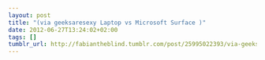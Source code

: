 ```yaml
---
layout: post
title: "(via geeksaresexy Laptop vs Microsoft Surface )"
date: 2012-06-27T13:24:02+02:00
tags: []
tumblr_url: http://fabiantheblind.tumblr.com/post/25995022393/via-geeksaresexy-laptop-vs-microsoft-surface
---
```

